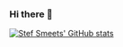 ### Hi there 👋

<!--
**stefsmeets/stefsmeets** is a ✨ _special_ ✨ repository because its `README.md` (this file) appears on your GitHub profile.

Here are some ideas to get you started:

- 🔭 I’m currently working on ...
- 🌱 I’m currently learning ...
- 👯 I’m looking to collaborate on ...
- 🤔 I’m looking for help with ...
- 💬 Ask me about ...
- 📫 How to reach me: ...
- 😄 Pronouns: ...
- ⚡ Fun fact: ...
-->

[![Stef Smeets' GitHub stats](https://github-readme-stats.vercel.app/api?username=stefsmeets&count_private=true&show_icons=true)](https://github.com/anuraghazra/github-readme-stats)
